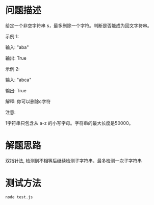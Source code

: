 # 问题描述

给定一个非空字符串 s，最多删除一个字符。判断是否能成为回文字符串。

示例 1:

输入: "aba"

输出: True

示例 2:

输入: "abca"

输出: True

解释: 你可以删除c字符

注意:

1字符串只包含从 a-z 的小写字母。字符串的最大长度是50000。

# 解题思路

双指针法, 检测到不相等后继续检测子字符串，最多检测一次子字符串

# 测试方法

```
node test.js
```